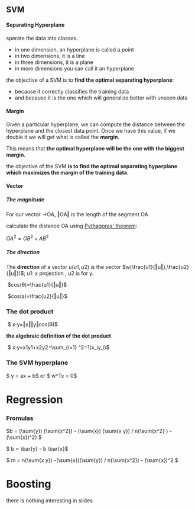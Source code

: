 ## SVM

#### Separating Hyperplane

 sperate the data into classes.

- in one dimension, an hyperplane is called a point
- in two dimensions, it is a line
- in three dimensions, it is a plane
- in more dimensions you can call it an hyperplane

the objective of a SVM is to **find the optimal separating hyperplane**:

- because it correctly classifies the training data
- and because it is the one which will generalize better with unseen data

#### Margin

Given a particular hyperplane, we can compute the distance between the hyperplane and the closest data point. Once we have this value, if we double it we will get what is called the **margin**.

This means that **the optimal hyperplane will be the one with the biggest margin.**

the objective of the SVM **is to find  the optimal separating hyperplane which maximizes the margin of the training data.**

#### Vector

##### The magnitude

For our vector →OA,   ‖OA‖ is the length of the segment OA

calculate the distance OA using [Pythagoras' theorem](http://en.wikipedia.org/wiki/Pythagorean_theorem):

$OA^2=OB^2+AB^2$

##### The direction

 The **direction** of a vector $u(u1,u2)$ is the vector  $w(\frac{u1}{‖u‖},\frac{u2}{‖u‖})$; u1: x projection , u2 is for y.

​	$cos(θ)=\frac{u1}{‖u‖}$

​	$cos(a)=\frac{u2}{‖u‖}$



### The dot product

​	$ x⋅y=‖x‖‖y‖cos(θ)$ 

**the algebraic definition of the dot product** 

​	$ x⋅y=x1y1+x2y2=\sum_{i=1} ^2=1(x_iy_i)$



### The SVM hyperplane

$ y = ax + b$ or $ w^Tx = 0$



# Regression

### Fromulas

$b = (\sum{y}) (\sum{x^2}) - (\sum{x}) (\sum{x y}) / n(\sum{x^2} ) - (\sum{x})^2)  $

$ b = \bar{y} - b \bar{x}$

$ m = n(\sum{x y}) -(\sum{x})(\sum{y})  /  n(\sum{x^2}) - (\sum{x})^2 $ 

# Boosting

there is nothing interesting in slides 